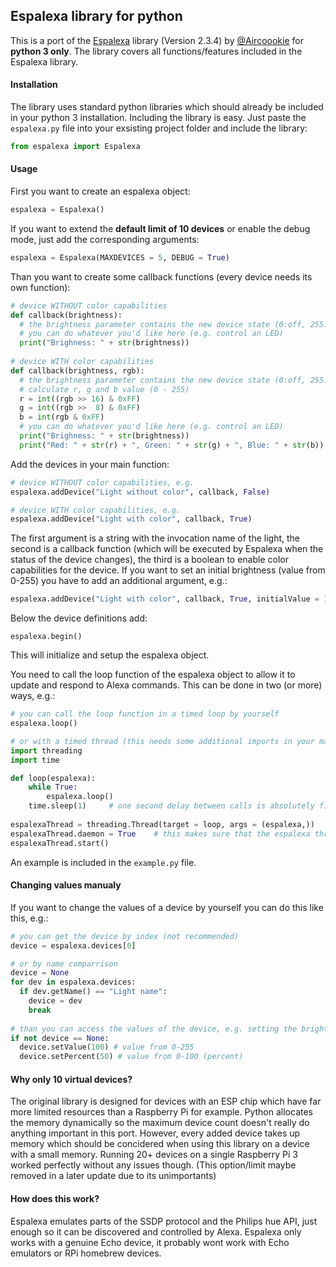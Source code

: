 ## Espalexa library for python
This is a port of the [Espalexa](https://github.com/Aircoookie/Espalexa) library (Version 2.3.4) by [@Aircoookie](https://github.com/Aircoookie) for **python 3 only**.
The library covers all functions/features included in the Espalexa library.

#### Installation
The library uses standard python libraries which should already be included in your python 3 installation.
Including the library is easy. Just paste the `espalexa.py` file into your exsisting project folder and include the library:
```python
from espalexa import Espalexa
```

#### Usage
First you want to create an espalexa object:
```python
espalexa = Espalexa()
```
If you want to extend the **default limit of 10 devices** or enable the debug mode, just add the corresponding arguments:
```python
espalexa = Espalexa(MAXDEVICES = 5, DEBUG = True)
```

Than you want to create some callback functions (every device needs its own function):
```python
# device WITHOUT color capabilities
def callback(brightness):
  # the brightness parameter contains the new device state (0:off, 255:on, 1-254:dimmed)
  # you can do whatever you'd like here (e.g. control an LED)
  print("Brighness: " + str(brightness))
  
# device WITH color capabilities
def callback(brightness, rgb):
  # the brightness parameter contains the new device state (0:off, 255:on, 1-254:dimmed)
  # calculate r, g and b value (0 - 255)
  r = int((rgb >> 16) & 0xFF)
  g = int((rgb >>  8) & 0xFF)
  b = int(rgb & 0xFF)
  # you can do whatever you'd like here (e.g. control an LED)
  print("Brighness: " + str(brightness))
  print("Red: " + str(r) + ", Green: " + str(g) + ", Blue: " + str(b))
```

Add the devices in your main function:
```python
# device WITHOUT color capabilities, e.g.
espalexa.addDevice("Light without color", callback, False)

# device WITH color capabilities, e.g.
espalexa.addDevice("Light with color", callback, True)
```
The first argument is a string with the invocation name of the light, the second is a callback function (which will be executed by Espalexa when the status of the device changes), the third is a boolean to enable color capabilities for the device.
If you want to set an initial brightness (value from 0-255) you have to add an additional argument, e.g.:
```python
espalexa.addDevice("Light with color", callback, True, initialValue = 100)
```

Below the device definitions add:
```
espalexa.begin()
```
This will initialize and setup the espalexa object.

You need to call the loop function of the espalexa object to allow it to update and respond to Alexa commands.
This can be done in two (or more) ways, e.g.:
```python
# you can call the loop function in a timed loop by yourself
espalexa.loop()

# or with a timed thread (this needs some additional imports in your main script)
import threading
import time

def loop(espalexa):
	while True:
		espalexa.loop()
    time.sleep(1)     # one second delay between calls is absolutely fine
    
espalexaThread = threading.Thread(target = loop, args = (espalexa,))
espalexaThread.daemon = True    # this makes sure that the espalexa thread gets killed with your main script
espalexaThread.start()
```

An example is included in the `example.py` file.

#### Changing values manualy
If you want to change the values of a device by yourself you can do this like this, e.g.:
```python
# you can get the device by index (not recommended)
device = espalexa.devices[0]

# or by name comparrison
device = None
for dev in espalexa.devices:
  if dev.getName() == "Light name":
    device = dev
    break
    
# than you can access the values of the device, e.g. setting the brightness:
if not device == None:
  device.setValue(100) # value from 0-255
  device.setPercent(50) # value from 0-100 (percent)
```

#### Why only 10 virtual devices?
The original library is designed for devices with an ESP chip which have far more limited resources than a Raspberry Pi for example.
Python allocates the memory dynamically so the maximum device count doesn't really do anything important in this port.
However, every added device takes up memory which should be concidered when using this library on a device with a small memory.
Running 20+ devices on a single Raspberry Pi 3 worked perfectly without any issues though.
(This option/limit maybe removed in a later update due to its unimportants)

#### How does this work?
Espalexa emulates parts of the SSDP protocol and the Philips hue API, just enough so it can be discovered and controlled by Alexa.
Espalexa only works with a genuine Echo device, it probably wont work with Echo emulators or RPi homebrew devices.
